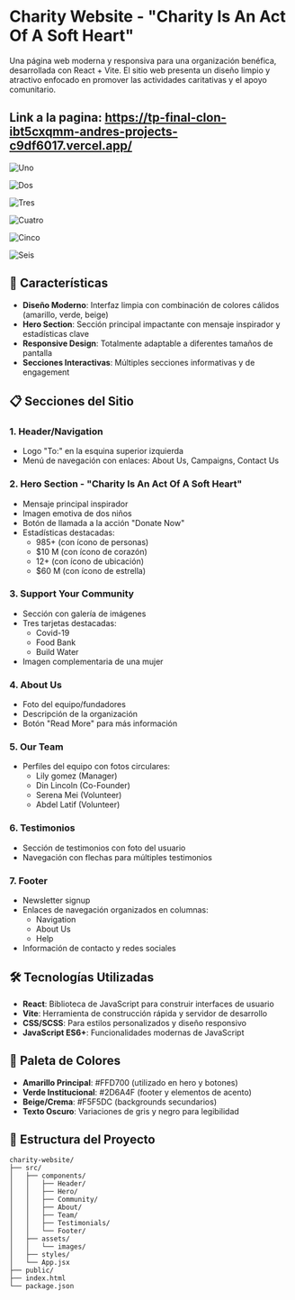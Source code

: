 # Charity Website - "Charity Is An Act Of A Soft Heart"

Una página web moderna y responsiva para una organización benéfica, desarrollada con React + Vite. El sitio web presenta un diseño limpio y atractivo enfocado en promover las actividades caritativas y el apoyo comunitario.

## Link a la pagina: https://tp-final-clon-ibt5cxqmm-andres-projects-c9df6017.vercel.app/



![Uno](https://github.com/user-attachments/assets/1595de70-a3a4-4a04-acc3-72c08edde309)

![Dos](https://github.com/user-attachments/assets/f1a91dc6-279d-47cb-bf46-1f6d0b0f9fd7)

![Tres](https://github.com/user-attachments/assets/4e80de41-2be6-472f-84cb-63c21daa9b27)

![Cuatro](https://github.com/user-attachments/assets/ac69067d-0008-4f51-b882-64880bb0c92e)

![Cinco](https://github.com/user-attachments/assets/19209509-9ffb-4261-9e7f-9025a7b09335)

![Seis](https://github.com/user-attachments/assets/c697de5d-8787-484b-bb74-73393f1ab350)


## 🌟 Características

- **Diseño Moderno**: Interfaz limpia con combinación de colores cálidos (amarillo, verde, beige)
- **Hero Section**: Sección principal impactante con mensaje inspirador y estadísticas clave
- **Responsive Design**: Totalmente adaptable a diferentes tamaños de pantalla
- **Secciones Interactivas**: Múltiples secciones informativas y de engagement

## 📋 Secciones del Sitio

### 1. Header/Navigation
- Logo "To:" en la esquina superior izquierda
- Menú de navegación con enlaces: About Us, Campaigns, Contact Us

### 2. Hero Section - "Charity Is An Act Of A Soft Heart"
- Mensaje principal inspirador
- Imagen emotiva de dos niños
- Botón de llamada a la acción "Donate Now"
- Estadísticas destacadas:
  - 985+ (con ícono de personas)
  - $10 M (con ícono de corazón)
  - 12+ (con ícono de ubicación)
  - $60 M (con ícono de estrella)

### 3. Support Your Community
- Sección con galería de imágenes
- Tres tarjetas destacadas:
  - Covid-19
  - Food Bank
  - Build Water
- Imagen complementaria de una mujer

### 4. About Us
- Foto del equipo/fundadores
- Descripción de la organización
- Botón "Read More" para más información

### 5. Our Team
- Perfiles del equipo con fotos circulares:
  - Lily gomez (Manager)
  - Din Lincoln (Co-Founder)
  - Serena Mei (Volunteer)
  - Abdel Latif (Volunteer)

### 6. Testimonios
- Sección de testimonios con foto del usuario
- Navegación con flechas para múltiples testimonios


### 7. Footer
- Newsletter signup
- Enlaces de navegación organizados en columnas:
  - Navigation
  - About Us
  - Help
- Información de contacto y redes sociales

## 🛠️ Tecnologías Utilizadas

- **React**: Biblioteca de JavaScript para construir interfaces de usuario
- **Vite**: Herramienta de construcción rápida y servidor de desarrollo
- **CSS/SCSS**: Para estilos personalizados y diseño responsivo
- **JavaScript ES6+**: Funcionalidades modernas de JavaScript


## 🎨 Paleta de Colores

- **Amarillo Principal**: #FFD700 (utilizado en hero y botones)
- **Verde Institucional**: #2D6A4F (footer y elementos de acento)
- **Beige/Crema**: #F5F5DC (backgrounds secundarios)
- **Texto Oscuro**: Variaciones de gris y negro para legibilidad

## 📖 Estructura del Proyecto

```
charity-website/
├── src/
│   ├── components/
│   │   ├── Header/
│   │   ├── Hero/
│   │   ├── Community/
│   │   ├── About/
│   │   ├── Team/
│   │   ├── Testimonials/
│   │   └── Footer/
│   ├── assets/
│   │   └── images/
│   ├── styles/
│   └── App.jsx
├── public/
├── index.html
└── package.json
```




